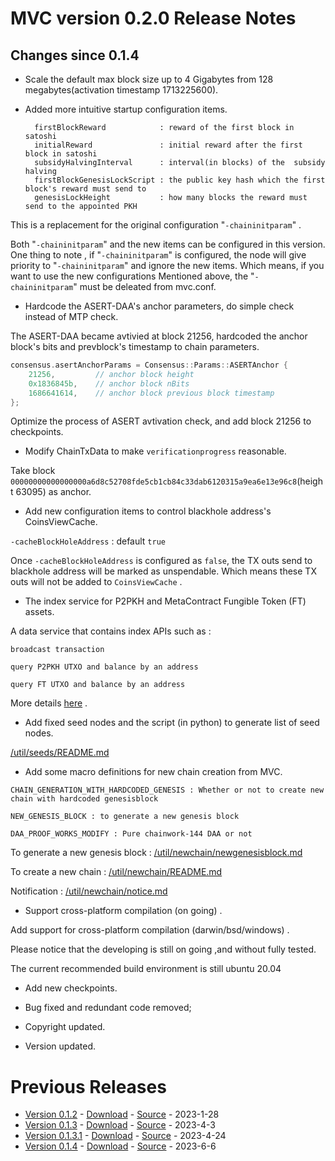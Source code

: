 # MVC version 0.2.0 Release Notes

## Changes since 0.1.4

* Scale the default max block size up to 4 Gigabytes from 128 megabytes(activation timestamp 1713225600).


* Added more intuitive startup configuration items.

        firstBlockReward            : reward of the first block in satoshi
        initialReward               : initial reward after the first block in satoshi
        subsidyHalvingInterval      : interval(in blocks) of the  subsidy halving
        firstBlockGenesisLockScript : the public key hash which the first block's reward must send to
        genesisLockHeight           : how many blocks the reward must send to the appointed PKH

This is a replacement for the original configuration "`-chaininitparam`" . 

Both "`-chaininitparam`" and the new items can be configured in this version. One thing to note , if "`-chaininitparam`" is
configured, the node will give priority to "`-chaininitparam`" and ignore the new items. Which means, if you want to use the new configurations
Mentioned above, the "`-chaininitparam`" must be deleated from mvc.conf.
* Hardcode the ASERT-DAA's anchor parameters, do simple check  instead of MTP check.

The ASERT-DAA became avtivied at block 21256, hardcoded the anchor block's bits and prevblock's timestamp to chain parameters.

```c
consensus.asertAnchorParams = Consensus::Params::ASERTAnchor {
    21256,         // anchor block height
    0x1836845b,    // anchor block nBits
    1686641614,    // anchor block previous block timestamp
};
```

Optimize the process of ASERT avtivation check, and add block 21256 to checkpoints.

* Modify ChainTxData to make `verificationprogress` reasonable.

Take block `00000000000000000a6d8c52708fde5cb1cb84c33dab6120315a9ea6e13e96c8`(height 63095) as anchor. 

* Add new configuration items to control blackhole address's CoinsViewCache.

`-cacheBlockHoleAddress` : default `true` 

Once `-cacheBlockHoleAddress` is configured as `false`, the TX outs send to blackhole address will be marked as unspendable.
Which means these TX outs will not be added to `CoinsViewCache` .

* The index service for P2PKH and MetaContract Fungible Token (FT) assets.

A data service that contains index APIs such as : 

`broadcast transaction`

`query P2PKH UTXO and balance by an address`

`query FT UTXO and balance by an address`

More details [here](https://github.com/mvc-labs/mvc-assets-indexer) .

* Add fixed seed nodes and the script (in python) to generate list of seed nodes.

[/util/seeds/README.md](../util/seeds/README.md)

* Add some macro definitions for new chain creation from MVC.

```
CHAIN_GENERATION_WITH_HARDCODED_GENESIS : Whether or not to create new chain with hardcoded genesisblock

NEW_GENESIS_BLOCK : to generate a new genesis block

DAA_PROOF_WORKS_MODIFY : Pure chainwork-144 DAA or not
```

To generate a new genesis block : [/util/newchain/newgenesisblock.md](../util/newchain/newgenesisblock.md)

To create a new chain : [/util/newchain/README.md](../util/newchain/README.md)

Notification : [/util/newchain/notice.md](../util/newchain/notice.md)

* Support cross-platform compilation (on going) .

Add support for cross-platform compilation (darwin/bsd/windows) .

Please notice that the developing is still on going ,and without fully tested.

The current recommended build environment is still ubuntu 20.04

* Add new checkpoints.

* Bug fixed and redundant code removed;

* Copyright updated.

* Version updated.


# Previous Releases
* [Version 0.1.2](release-notes-v0.1.2.md) - [Download](https://github.com/mvc-labs/mvc-mining-instruction/releases/download/v0.1.2.0/mvc.tar.gz) - [Source](https://github.com/mvc-labs/mvc-mining-instruction/archive/refs/tags/v0.1.2.0.zip) - 2023-1-28
* [Version 0.1.3](release-notes-v0.1.3.md) - [Download](https://github.com/mvc-labs/mvc-mining-instruction/releases/download/v0.1.3.0/mvc.tar.gz) - [Source](https://github.com/mvc-labs/mvc-mining-instruction/archive/refs/tags/v0.1.3.0.zip) - 2023-4-3
* [Version 0.1.3.1](release-notes-v0.1.3.1.md) - [Download](https://github.com/mvc-labs/mvc-mining-instruction/releases/download/v0.1.3.1/mvc.tar.gz) - [Source](https://github.com/mvc-labs/mvc-mining-instruction/archive/refs/tags/v0.1.3.1.zip) - 2023-4-24
* [Version 0.1.4](release-notes-v0.1.4.md) - [Download](https://github.com/mvc-labs/mvc-mining-instruction/releases/download/v0.1.4.0/mvc.tar.gz) - [Source](https://github.com/mvc-labs/mvc-mining-instruction/archive/refs/tags/v0.1.4.0.zip) - 2023-6-6

